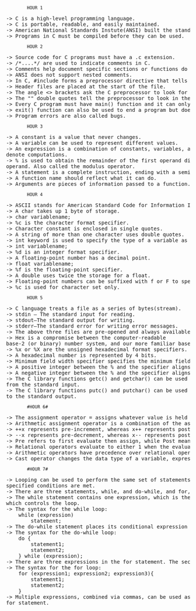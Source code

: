 			HOUR 1
<pre>
-> C is a high-level programming language.
-> C is portable, readable, and easily maintained.
-> American National Standards Instute(ANSI) built the standard library.
-> Programs in C must be compiled before they can be used.
</pre>
			HOUR 2
<pre>
-> Source code for C programs must have a .c extension.
-> /*....*/ are used to indicate comments in C.
-> Comments help document specific sections or functions do in the program.
-> ANSI does not support nested comments.
-> In C, #include forms a preprocessor directive that tells the C preprocessor to look for a file and place the contents of that file in the location where the #include directive indicates.
-> Header files are placed at the start of the file.
-> The angle <> brackets ask the C preprocessor to look for a header file in a directory other than the current one.
-> The "" double quotes tell the preprocessor to look in the current directory for the file requested.
-> Every C program must have main() function and it can only be one.
-> exit() function can also be used to end a program but does not return a value to your program.
-> Program errors are also called bugs.
</pre>
			HOUR 3
<pre>
-> A constant is a value that never changes.
-> A variable can be used to represent different values.
-> An expression is a combination of constants, variables, and operators that are used to
denote computations.
-> % is used to obtain the remainder of the first operand divided by the second
operand. Also called the modulus operator.
-> A statement is a complete instruction, ending with a semicolon.
-> A function name should reflect what it can do.
-> Arguments are pieces of information passed to a function.
</pre>
			HOUR 4
<pre>
-> ASCII stands for American Standard Code for Information Interchange.
-> A char takes up 1 byte of storage.
-> char variablename;
-> %c is the character format specifier.
-> Character constant is enclosed in single quotes.
-> A string of more than one character uses double quotes.
-> int keyword is used to specify the type of a variable as an integer.
-> int variablename;
-> %d is an integer format specifier.
-> A floating-point number has a decimal point.
-> float variablename;
-> %f is the floating-point specifier.
-> A double uses twice the storage for a float.
-> Floating-point numbers can be suffixed with f or F to specify float. A floatingpoint number without a suffix is double by default.
-> %c is used for character set only.
</pre>
			HOUR 5
<pre>
-> C language treats a file as a series of bytes(stream).
-> stdin — The standard input for reading.
-> stdout—The standard output for writing.
-> stderr—The standard error for writing error messages.
-> The above three files are pre-opened and always available to use.
-> Hex is a compromise between the computer-readable
base-2 (or binary) number system, and our more familiar base-10 (or decimal) system.
-> %x or %X are the unsigned hexadecimal format specifiers.
-> A hexadecimal number is represented by 4 bits.
-> Minimum field width specifier specifies the minimum field width and ensures that the output reaches the minimum width.
-> A positive integer between the % and the specifier aligns the output to the right.
-> A negative integer between the % and the specifier aligns the output to the left.
-> The C library functions getc() and getchar() can be used to read in one character
from the standard input.
-> The C library functions putc() and putchar() can be used to write one character
to the standard output.
</pre>
			#HOUR 6#
<pre>
-> The assignment operator = assigns whatever value is held on the right to the variable on the left.
-> Arithmetic assignment operator is a combination of the assignment operators with arithmetic operators(+=, -=, /=, %=).
-> ++x represents pre-increment, whereas x++ represents post-increment.
-> --x represents pre-decrement, whereas x-- represents post-decrement.
-> Pre refers to first evaluate then assign, while Post means assign then evaluate.
-> Relational operators evaluate to either 1 when the evaluation is true, and 0 when the evaluation is false.
-> Arithmetic operators have precedence over relational operators.
-> Cast operator changes the data type of a variable, expression, or constant.
</pre>
			#HOUR 7#
<pre>
-> Looping can be used to perform the same set of statements over and over until
specified conditions are met.
-> There are three statements, while, and do-while, and for, that are used for looping in C.
-> The while statement contains one expression, which is the conditional expression
which controls the loop.
-> The syntax for the while loop:
	while (expression)
		statement;
-> The do-while statement places its conditional expression at the bottom of the loop and ends with a semicolon.
-> The syntax for the do-while loop:
	do {
		statement1;
		statement2;
	} while (expression);
-> There are three expressions in the for statement. The second expression is the conditional expression.
-> The syntax for the for loop:
	for (expression1; expression2; expression3){
		statement1;
		statement2;
	}
-> Multiple expressions, combined via commas, can be used as one expression in the
for statement.
</pre>

